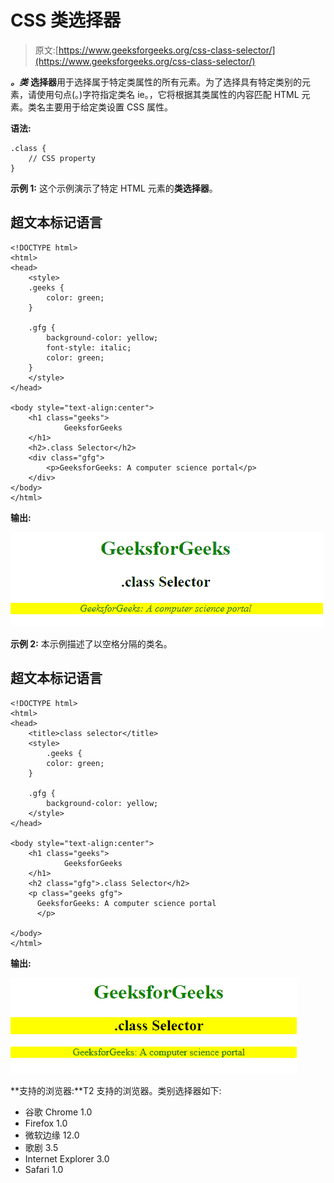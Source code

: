 # CSS 类选择器

> 原文:[https://www.geeksforgeeks.org/css-class-selector/](https://www.geeksforgeeks.org/css-class-selector/)

***。类*** **选择器**用于选择属于特定类属性的所有元素。为了选择具有特定类别的元素，请使用句点(。)字符指定类名 ie。，它将根据其类属性的内容匹配 HTML 元素。类名主要用于给定类设置 CSS 属性。

**语法:**

```
.class {
    // CSS property
} 
```

**示例 1:** 这个示例演示了特定 HTML 元素的**类选择器**。

## 超文本标记语言

```
<!DOCTYPE html>
<html>
<head>
    <style>
    .geeks {
        color: green;
    }

    .gfg {
        background-color: yellow;
        font-style: italic;
        color: green;
    }
    </style>
</head>

<body style="text-align:center">
    <h1 class="geeks">
            GeeksforGeeks
    </h1>
    <h2>.class Selector</h2>
    <div class="gfg">
        <p>GeeksforGeeks: A computer science portal</p>
    </div>
</body>
</html>
```

**输出:**

![](img/478a0ae93344048178eea8133814c643.png)

**示例 2:** 本示例描述了以空格分隔的类名。

## 超文本标记语言

```
<!DOCTYPE html>
<html>
<head>
    <title>class selector</title>
    <style>
        .geeks {
        color: green;
    }

    .gfg {
        background-color: yellow;
    </style>
</head>

<body style="text-align:center">
    <h1 class="geeks">
            GeeksforGeeks
    </h1>
    <h2 class="gfg">.class Selector</h2>
    <p class="geeks gfg"> 
      GeeksforGeeks: A computer science portal 
      </p>

</body>
</html>
```

**输出:**

![](img/375310cf97983c1a0d59ef12dde76e39.png)

**支持的浏览器:**T2 支持的浏览器。类别选择器如下:

*   谷歌 Chrome 1.0
*   Firefox 1.0
*   微软边缘 12.0
*   歌剧 3.5
*   Internet Explorer 3.0
*   Safari 1.0
